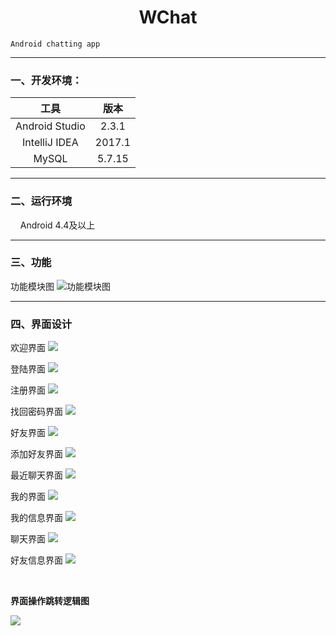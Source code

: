 # <center>WChat</center>
    Android chatting app
    
---
### 一、开发环境：

| 工具 | 版本 |
| :-: | :-: |
| Android Studio  | 2.3.1 |
| IntelliJ IDEA | 2017.1 |
| MySQL | 5.7.15 |

---

### 二、运行环境

     Android 4.4及以上

---

### 三、功能

功能模块图
![功能模块图](http://i4.buimg.com/567571/e80e967c1e6138bf.png)

---

### 四、界面设计
欢迎界面
![](http://i4.buimg.com/567571/ca456414567e8501.png)

登陆界面
![](http://i2.muimg.com/567571/9408a64a8c56c258.png)

注册界面
![](http://i2.muimg.com/567571/8644dd82d5ba342d.png)

找回密码界面
![](http://i4.buimg.com/567571/948d51e79c244b59.png)

好友界面
![](http://i2.muimg.com/567571/d4052bed2b568ddf.png)

添加好友界面
![](http://i2.muimg.com/567571/1270d7ab86a64bc0.png)

最近聊天界面
![](http://i4.buimg.com/567571/42d7e69c68618c8f.png)

我的界面
![](http://i4.buimg.com/567571/2282a35e0e5d2331.png)

我的信息界面
![](http://i4.buimg.com/567571/08f32530887243b5.png)

聊天界面
![](http://i2.muimg.com/567571/b15e0910eee3bcb6.png)

好友信息界面
![](http://i1.piimg.com/567571/01a35d0415e95e5a.png)

<br/>

**界面操作跳转逻辑图**

![](http://i4.buimg.com/567571/c43e6fbbaa876063.png)








